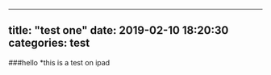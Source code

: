 
---
title: "test one"
date: 2019-02-10 18:20:30
categories: test
---


###hello
*this is a test on ipad

```print("haha Ihave an iPad pro!")
```
